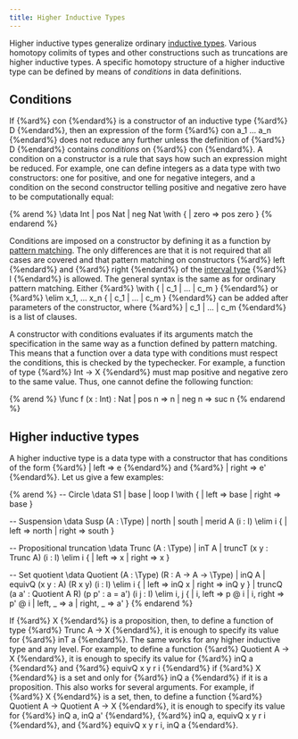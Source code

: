 ```yaml
---
title: Higher Inductive Types
---
```


Higher inductive types generalize ordinary [inductive types](data).
Various homotopy colimits of types and other constructions such as
truncations are higher inductive types. A specific homotopy structure of a higher inductive
type can be defined by means of _conditions_ in data definitions.

## Conditions

If {%ard%} con {%endard%} is a constructor of an inductive type {%ard%} D {%endard%}, then an expression of the form
{%ard%} con a_1 ... a_n {%endard%} does not reduce any further unless the definition of {%ard%} D {%endard%} contains _conditions_ on {%ard%} con {%endard%}.
A condition on a constructor is a rule that says how such an expression might be reduced.
For example, one can define integers as a data type with two constructors: one for positive, and one for negative integers, and a condition on the second constructor telling positive and negative zero have to be computationally equal:

{% arend %}
\data Int
  | pos Nat
  | neg Nat \with {
    | zero => pos zero
  }
{% endarend %}

Conditions are imposed on a constructor by defining it as a function by [pattern matching](functions/#pattern-matching).
The only differences are that it is not required that all cases are covered and that pattern matching on constructors
{%ard%} left {%endard%} and {%ard%} right {%endard%} of the [interval type](../prelude) {%ard%} I {%endard%} is allowed.
The general syntax is the same as for ordinary pattern matching.
Either {%ard%} \with { | c_1 | ... | c_m } {%endard%} or {%ard%} \elim x_1, ... x_n { | c_1 | ... | c_m } {%endard%} can be added after parameters
of the constructor, where {%ard%} | c_1 | ... | c_m {%endard%} is a list of clauses.

A constructor with conditions evaluates if its arguments match the specification in the same way as a function defined by pattern matching.
This means that a function over a data type with conditions must respect the conditions, this is checked
by the typechecker.
For example, a function of type {%ard%} Int -> X {%endard%} must map positive and negative zero to the same value.
Thus, one cannot define the following function:

{% arend %}
\func f (x : Int) : Nat
  | pos n => n
  | neg n => suc n
{% endarend %}

## Higher inductive types

A higher inductive type is a data type with a constructor that has conditions of the form {%ard%} | left => e {%endard%} and {%ard%} | right => e' {%endard%}.
Let us give a few examples:

{% arend %}
-- Circle
\data S1
  | base
  | loop I \with {
    | left => base
    | right => base
  }

-- Suspension
\data Susp (A : \Type)
  | north
  | south
  | merid A (i : I) \elim i {
    | left => north
    | right => south
  }

-- Propositional truncation
\data Trunc (A : \Type)
  | inT A
  | truncT (x y : Trunc A) (i : I) \elim i {
    | left => x
    | right => x
  }

-- Set quotient
\data Quotient (A : \Type) (R : A -> A -> \Type)
  | inQ A
  | equivQ (x y : A) (R x y) (i : I) \elim i {
    | left => inQ x
    | right => inQ y
  }
  | truncQ (a a' : Quotient A R) (p p' : a = a') (i j : I) \elim i, j {
    | i, left  => p @ i
    | i, right => p' @ i
    | left,  _ => a
    | right, _ => a'
  }
{% endarend %}

If {%ard%} X {%endard%} is a proposition, then, to define a function of type {%ard%} Trunc A -> X {%endard%}, it is enough to specify its value for {%ard%} inT a {%endard%}.
The same works for any higher inductive type and any level.
For example, to define a function {%ard%} Quotient A -> X {%endard%}, it is enough to specify its value for {%ard%} inQ a {%endard%} and {%ard%} equivQ x y r i {%endard%}
if {%ard%} X {%endard%} is a set and only for {%ard%} inQ a {%endard%} if it is a proposition.
This also works for several arguments.
For example, if {%ard%} X {%endard%} is a set, then, to define a function {%ard%} Quotient A -> Quotient A -> X {%endard%},
it is enough to specify its value for {%ard%} inQ a, inQ a' {%endard%}, {%ard%} inQ a, equivQ x y r i {%endard%}, and {%ard%} equivQ x y r i, inQ a {%endard%}.
